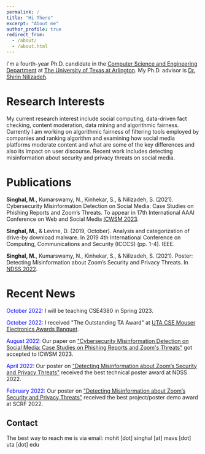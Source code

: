 ```yaml
---
permalink: /
title: "Hi There"
excerpt: "About me"
author_profile: true
redirect_from: 
  - /about/
  - /about.html
---
```


I'm a fourth-year Ph.D. candidate in the [Computer Science and Engineering Department](https://www.uta.edu/academics/schools-colleges/engineering/academics/departments/cse) at [The University of Texas at Arlington](https://www.uta.edu/). My Ph.D. advisor is [Dr. Shirin Nilizadeh](https://www.uta.edu/academics/faculty/profile?username=nilizadehs). 



Research Interests
======
My current research interest include social computing, data-driven fact checking, content moderation, data mining and algorithmic fairness. Currently I am working on algorithmic fairness of filtering tools employed by companies and ranking algorithm and examining how social media platforms moderate content and what are some of the key differences and also its impact on user discourse. Recent work includes detecting misinformation about security and privacy threats on social media. 

Publications
======
**Singhal, M.**, Kumarswamy, N., Kinhekar, S., & Nilizadeh, S. (2021). Cybersecurity Misinformation Detection on Social Media: Case Studies on Phishing Reports and Zoom’s Threats. To appear in 17th International AAAI Conference on Web and Social Media [ICWSM 2023](https://arxiv.org/pdf/2110.12296.pdf).

**Singhal, M.**, & Levine, D. (2019, October). Analysis and categorization of drive-by download malware. In 2019 4th International Conference on Computing, Communications and Security (ICCCS) (pp. 1-4). IEEE.

**Singhal, M.**, Kumarswamy, N., Kinhekar, S., & Nilizadeh, S. (2021). Poster: Detecting Misinformation about Zoom’s Security and Privacy Threats. In [NDSS 2022](https://www.ndss-symposium.org/wp-content/uploads/NDSS2022Poster_paper_25.pdf).

Recent News
======
<span style="color:blue">October 2022:</span> I will be teaching CSE4380 in Spring 2023.

<span style="color:blue">October 2022:</span> I received "The Outstanding TA Award" at [UTA CSE Mouser Electronics Awards Banquet](https://www.facebook.com/cseutarlington/photos/a.8170724059667577/8170653603007956).

<span style="color:blue">August 2022:</span> Our paper on ["Cybersecurity Misinformation Detection on Social Media: Case Studies on Phishing Reports and Zoom's Threats"](https://arxiv.org/pdf/2110.12296.pdf) got accepted to ICWSM 2023.

<span style="color:blue">April 2022:</span> Our poster on ["Detecting Misinformation about Zoom’s Security and Privacy Threats"](https://twitter.com/NDSSSymposium/status/1519349732283273216) received the best technical poster award at NDSS 2022.

<span style="color:blue">February 2022:</span> Our poster on ["Detecting Misinformation about Zoom’s Security and Privacy Threats"](https://uta.engineering/scrf/presentations.php) received the best project/poster demo award at SCRF 2022.




Contact
------
The best way to reach me is via email: mohit [dot] singhal [at] mavs [dot] uta [dot] edu

